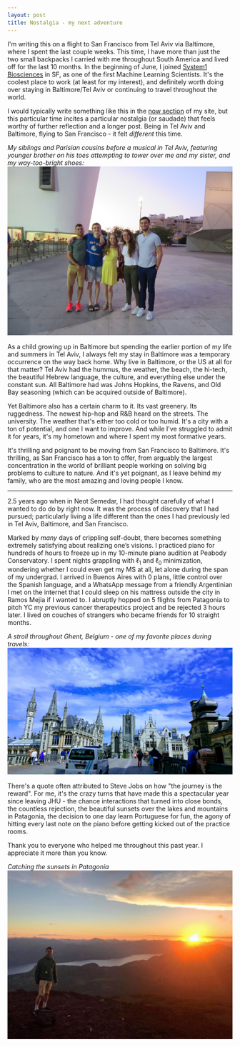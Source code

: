 ```yaml
---
layout: post
title: Nostalgia - my next adventure
---
```


I'm writing this on a flight to San Francisco from Tel Aviv via Baltimore, where I spent the last couple weeks. This time, I have more than just the two small backpacks I carried with me throughout South America and lived off for the last 10 months. In the beginning of June, I joined [System1 Biosciences](https://system1.bio) in SF, as one of the first Machine Learning Scientists. It's the coolest place to work (at least for my interest), and definitely worth doing over staying in Baltimore/Tel Aviv or continuing to travel throughout the world.

I would typically write something like this in the [now section](/now) of my site, but this particular time incites a particular nostalgia (or saudade) that feels worthy of further reflection and a longer post. Being in Tel Aviv and Baltimore, flying to San Francisco - it felt *different* this time.

*My siblings and Parisian cousins before a musical in Tel Aviv, featuring younger brother on his toes attempting to tower over me and my sister, and my way-too-bright shoes:*
![Siblings and cousins](/public/photos/sibscous.jpg)

As a child growing up in Baltimore but spending the earlier portion of my life and summers in Tel Aviv, I always felt my stay in Baltimore was a temporary occurrence on the way back home. Why live in Baltimore, or the US at all for that matter? Tel Aviv had the hummus, the weather, the beach, the hi-tech, the beautiful Hebrew language, the culture, and everything else under the constant sun. All Baltimore had was Johns Hopkins, the Ravens, and Old Bay seasoning (which can be acquired outside of Baltimore).

Yet Baltimore also has a certain charm to it. Its vast greenery. Its ruggedness. The newest hip-hop and R&B heard on the streets. The university. The weather that's either too cold or too humid. It's a city with a ton of potential, and one I want to improve. And while I've struggled to admit it for years, it's my hometown and where I spent my most formative years.

It's thrilling and poignant to be moving from San Francisco to Baltimore. It's thrilling, as San Francisco has a ton to offer, from arguably the largest concentration in the world of brilliant people working on solving big problems to culture to nature. And it's yet poignant, as I leave behind my family, who are the most amazing and loving people I know.

---

2.5 years ago when in Neot Semedar, I had thought carefully of what I wanted to do do by right now. It was the process of discovery that I had pursued; particularly living a life different than the ones I had previously led in Tel Aviv, Baltimore, and San Francisco.

Marked by *many* days of crippling self-doubt, there becomes something extremely satisfying about realizing one’s visions. I practiced piano for hundreds of hours to freeze up in my 10-minute piano audition at Peabody Conservatory. I spent nights grappling with $\ell_1$ and $\ell_0$ minimization, wondering whether I could even get my MS at all, let alone during the span of my undergrad. I arrived in Buenos Aires with 0 plans, little control over the Spanish language, and a WhatsApp message from a friendly Argentinian I met on the internet that I could sleep on his mattress outside the city in Ramos Mejia if I wanted to. I abruptly hopped on 5 flights from Patagonia to pitch YC my previous cancer therapeutics project and be rejected 3 hours later. I lived on couches of strangers who became friends for 10 straight months.

*A stroll throughout Ghent, Belgium - one of my favorite places during travels:*
![Ghent](/public/photos/ghent.jpg)

There's a quote often attributed to Steve Jobs on how "the journey is the reward". For me, it's the crazy turns that have made this a spectacular year since leaving JHU - the chance interactions that turned into close bonds, the countless rejection, the beautiful sunsets over the lakes and mountains in Patagonia, the decision to one day learn Portuguese for fun, the agony of hitting every last note on the piano before getting kicked out of the practice rooms.

Thank you to everyone who helped me throughout this past year. I appreciate it more than you know.

*Catching the sunsets in Patagonia*
![Ghent](/public/photos/sunsetcerro.jpg)

<!--SF tends use it’s mental energy and capital to solve it’s own problem (less so in biotech). Given the luck I’ve had - not having to take out loans, going to a great university in the top program for biomedical engineering, creating a network in a high opportunity area. When others zig, sometimes it’s the right move to zag. 

In Buenos Aires, Uber and Postmates would never be founded. -->
